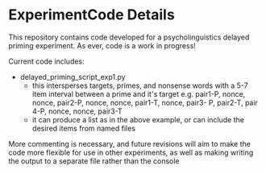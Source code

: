 # ExperimentCode Details

This repository contains code developed for a psycholinguistics delayed priming experiment. As ever, code is a work in progress!

Current code includes:
  - delayed_priming_script_exp1.py
      - this intersperses targets, primes, and nonsense words with a 5-7 item interval between a prime and it's target
          e.g. pair1-P, nonce, nonce, pair2-P, nonce, nonce, pair1-T, nonce, pair3- P, pair2-T, pair 4-P, nonce, nonce, pair3-T
      - it can produce a list as in the above example, or can include the desired items from named files
      
More commenting is necessary, and future revisions will aim to make the code more flexible for use in other experiments, as well as making writing the output to a separate file rather than the console

